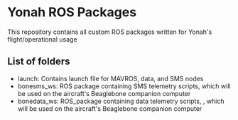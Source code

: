 # Yonah ROS Packages	

 This repository contains all custom ROS packages written for Yonah's flight/operational usage	

 ## List of folders	

* launch: Contains launch file for MAVROS, data, and SMS nodes	
* bonesms_ws: ROS package containing SMS telemetry scripts, which will be used on the aircraft's Beaglebone companion computer	
* bonedata_ws: ROS_package containing data telemetry scripts, , which will be used on the aircraft's Beaglebone companion computer